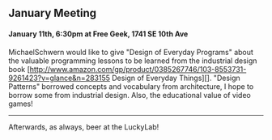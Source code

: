 ## January Meeting

#### January 11th, 6:30pm at Free Geek, 1741 SE 10th Ave

MichaelSchwern would like to give "Design of Everyday Programs" about the valuable programming lessons to be learned from the industrial design book [http://www.amazon.com/gp/product/0385267746/103-8553731-9261423?v=glance&n=283155 Design of Everyday Things][].  "Design Patterns" borrowed concepts and vocabulary from architecture, I hope to borrow some from industrial design.  Also, the educational value of video games!

---

Afterwards, as always, beer at the LuckyLab!
